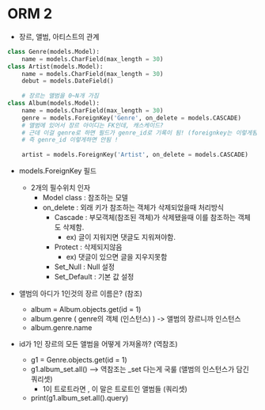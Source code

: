# ORM 2



- 장르, 앨범, 아티스트의 관계

```python
class Genre(models.Model):
    name = models.CharField(max_length = 30)
class Artist(models.Model):
    name = models.CharField(max_length = 30)
	debut = models.DateField()
    
    # 장르는 앨범을 0~N개 가짐
class Album(models.Model):
    name = models.CharField(max_length = 30)
    genre = models.ForeignKey('Genre', on_delete = models.CASCADE)
	# 앨범에 있어서 장르 아이디는 FK인데, 캐스케이드?
    # 근데 이걸 genre로 하면 필드가 genre_id로 기록이 됨! (foreignkey는 이렇게됨.)
    # 즉 genre_id 이렇게하면 안됨 !
    
   	artist = models.ForeignKey('Artist', on_delete = models.CASCADE)
```

- models.ForeignKey 필드
  - 2개의 필수위치 인자
    - Model class : 참조하는 모델
    - on_delete : 외래 키가 참조하는 객체가 삭제되었을때 처리방식
      - Cascade : 부모객체(참조된 객체)가 삭제됐을때 이를 참조하는 객체도 삭제함.
        - ex) 글이 지워지면 댓글도 지워져야함.
      - Protect : 삭제되지않음
        - ex) 댓글이 있으면 글을 지우지못함
      - Set_Null : Null 설정
      - Set_Default : 기본 값 설정



- 앨범의 아디가 1인것의 장르 이름은? (참조)
  - album = Album.objects.get(id = 1)
  - album.genre	              ( genre의 객체 (인스턴스) ) -> 앨범의 장르니까 인스턴스
  - album.genre.name

- id가 1인 장르의 모든 앨범을 어떻게 가져올까? (역참조)
  - g1 = Genre.objects.get(id = 1)
  - g1.album_set.all()           --> 역참조는 _set 다는게 국룰 (앨범의 인스턴스가 담긴 쿼리셋)
    - 1이 트로트라면 , 이 말은 트로트인 앨범들 (쿼리셋)
  - print(g1.album_set.all().query)

